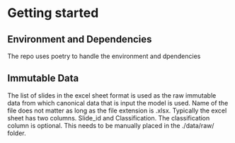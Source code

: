 Getting started
===============

## Environment and Dependencies
The repo uses poetry to handle the environment and dpendencies


## Immutable Data

The list of slides in the excel sheet format is used as the raw immutable data from which canonical data that is input the model is used. Name of the file does not matter as long as the file extension is .xlsx. Typically the excel sheet has two columns. Slide_id and Classification. The classification column is optional. This needs to be manually placed in the ./data/raw/ folder.